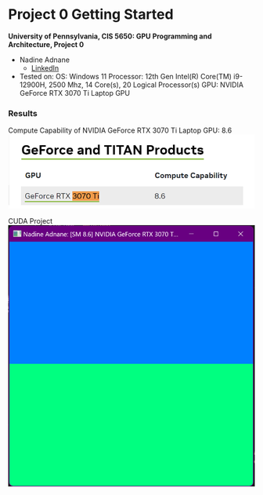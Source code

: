 Project 0 Getting Started
====================

**University of Pennsylvania, CIS 5650: GPU Programming and Architecture, Project 0**

* Nadine Adnane
  * [LinkedIn](https://www.linkedin.com/in/nadnane/)
* Tested on: 
OS: Windows 11
Processor: 12th Gen Intel(R) Core(TM) i9-12900H, 2500 Mhz, 14 Core(s), 20 Logical Processor(s) 
GPU: NVIDIA GeForce RTX 3070 Ti Laptop GPU

### Results

Compute Capability of NVIDIA GeForce RTX 3070 Ti Laptop GPU: 8.6
![](images/compute_capability.png)


CUDA Project
![](images/cuda_project.png)
